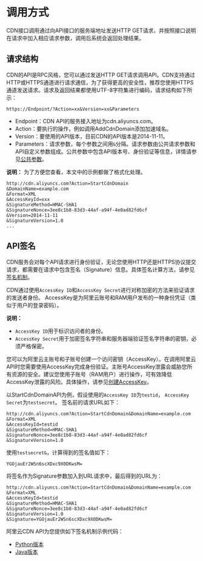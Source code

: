 # 调用方式

CDN接口调用通过向API接口的服务端地址发送HTTP GET请求，并按照接口说明在请求中加入相应请求参数，调用后系统会返回处理结果。

## 请求结构

CDN的API是RPC风格，您可以通过发送HTTP GET请求调用API。CDN支持通过HTTP或HTTPS通道进行请求通信，为了获得更高的安全性，推荐您使用HTTPS通道发送请求。请求及返回结果都使用UTF-8字符集进行编码，请求结构如下所示：

```
https://Endpoint/?Action=xx&Version=xx&Parameters
```

-   Endpoint：CDN API的服务接入地址为cdn.aliyuncs.com。
-   Action：要执行的操作，例如调用AddCdnDomain添加加速域名。
-   Version：要使用的API版本，目前CDN的API版本是2014-11-11。
-   Parameters：请求参数，每个参数之间用`&`分隔。请求参数由公共请求参数和API自定义参数组成。公共参数中包含API版本号、身份验证等信息，详情请参见[公共参数](/intl.zh-CN/旧版API参考/公共参数.md)。

**说明：** 为了方便您查看，本文中的示例都做了格式化处理。

```
http://cdn.aliyuncs.com?Action=StartCdnDomain
&DomainName=example.com
&Format=XML
&AccessKeyId=xxx
&SignatureMethod=HMAC-SHA1
&SignatureNonce=3ee8c1b8-83d3-44af-a94f-4e0ad82fd6cf
&Version=2014-11-11
&SignatureVersion=1.0
...
```

## API签名

CDN服务会对每个API请求进行身份验证，无论您使用HTTP还是HTTPS协议提交请求，都需要在请求中包含签名（Signature）信息。具体签名计算方法，请参见[签名机制](/intl.zh-CN/新版API参考/签名机制.md)。

CDN通过使用`AccessKey ID`和`AccessKey Secret`进行对称加密的方法来验证请求的发送者身份。 AccessKey是为阿里云账号和RAM用户发布的一种身份凭证（类似于用户的登录密码）。

**说明：**

-   `AccessKey ID`用于标识访问者的身份。
-   `AccessKey Secret`用于加密签名字符串和服务器端验证签名字符串的密钥，必须严格保密。

您可以为阿里云主账号和子账号创建一个访问密钥（AccessKey）。在调用阿里云API时您需要使用AccessKey完成身份验证。主账号AccessKey泄露会威胁您所有资源的安全。建议您使用子账号（RAM用户）进行操作，可有效降低AccessKey泄露的风险。具体操作，请参见[创建AccessKey]()。

以StartCdnDomainAPI为例，假设使用的`AccessKey ID`为`testid`， `AccessKey Secret`为`testsecret`。 签名前的请求URL如下：

```
http://cdn.aliyuncs.com?Action=StartCdnDomain&DomainName=example.com
&Format=XML
&AccessKeyId=testid
&SignatureMethod=HMAC-SHA1
&SignatureNonce=3ee8c1b8-83d3-44af-a94f-4e0ad82fd6cf
&SignatureVersion=1.0
```

使用`testsecret&`，计算得到的签名值如下：

```
YGOjauEr2WSn6scXDxc9X0DKwsM=
```

将签名作为Signature参数加入到URL请求中，最后得到的URL为：

```
http://cdn.aliyuncs.com?Action=StartCdnDomain&DomainName=example.com
&Format=XML
&AccessKeyId=testid
&SignatureMethod=HMAC-SHA1
&SignatureNonce=3ee8c1b8-83d3-44af-a94f-4e0ad82fd6cf
&SignatureVersion=1.0
&Signature=YGOjauEr2WSn6scXDxc9X0DKwsM=
```

阿里云CDN API为您提供如下签名机制示例代码：

-   [Python版本](https://docs-aliyun.cn-hangzhou.oss.aliyun-inc.com/assets/attach/109895/cn_zh/1561514315115/cdn-api.zip)
-   [Java版本](https://docs-aliyun.cn-hangzhou.oss.aliyun-inc.com/assets/attach/109895/cn_zh/1561514338764/SignatureUtils.java)

